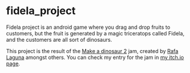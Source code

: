 # fidela_project

Fidela project is an android game where you drag and drop fruits to customers, but the fruit is generated by a magic triceratops called Fidela, and the customers are all sort of dinosaurs.

This project is the result of the [Make a dinosaur 2](https://itch.io/jam/make-a-dinosaur-2) jam, created by [Rafa Laguna](https://github.com/rafalagoon) amongst others. You can check my entry for the jam in [my itch.io page](https://iakobs.itch.io/triceratops-macedonio).
